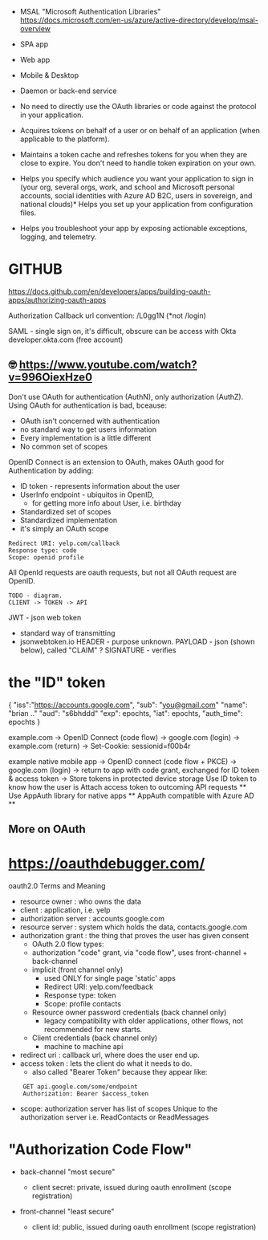 

* MSAL   "Microsoft Authentication Libraries"
https://docs.microsoft.com/en-us/azure/active-directory/develop/msal-overview
* SPA app
* Web app
* Mobile & Desktop
* Daemon or back-end service

* No need to directly use the OAuth libraries or code against the protocol in your application.
* Acquires tokens on behalf of a user or on behalf of an application (when applicable to the platform).
* Maintains a token cache and refreshes tokens for you when they are close to expire. You don't need to handle token expiration on your own.
* Helps you specify which audience you want your application to sign in (your org, several orgs, work, and school and Microsoft personal accounts, social identities with Azure AD B2C, users in sovereign, and national clouds)*  Helps you set up your application from configuration files.
* Helps you troubleshoot your app by exposing actionable exceptions, logging, and telemetry.

# GITHUB 
https://docs.github.com/en/developers/apps/building-oauth-apps/authorizing-oauth-apps

Authorization Callback url convention:
/L0gg1N  (*not /login)



SAML - single sign on, it's difficult, obscure
can be access with Okta
developer.okta.com (free account)

## 🤓 https://www.youtube.com/watch?v=996OiexHze0

Don't use OAuth for authentication (AuthN), only authorization (AuthZ).
Using OAuth for authentication is bad, bceause:
* OAuth isn't concerned with authentication
* no standard way to get users information
* Every implementation is a little different
* No common set of scopes

OpenID Connect is an extension to OAuth, makes
OAuth good for Authentication by adding:
* ID token - represents information about the user
* UserInfo endpoint - ubiquitos in OpenID, 
   * for getting more info about User, i.e. birthday
* Standardized set of scopes
* Standardized implementation
* it's simply an OAuth scope
```
Redirect URI: yelp.com/callback
Response type: code
Scope: openid profile 
```
All OpenId requests are oauth requests, but not all
OAuth request are OpenID. 

```mermaid
TODO - diagram. 
CLIENT -> TOKEN -> API

```

JWT - json web token
* standard way of transmitting
* jsonwebtoken.io
HEADER - purpose unknown. 
PAYLOAD - json (shown below), called "CLAIM" ?
SIGNATURE - verifies
# the "ID" token 
{
    "iss":"https://accounts.google.com",
    "sub": "you@gmail.com"
    "name": "brian .."
    "aud": "s6bhddd"
    "exp": epochts,
    "iat": epochts,
    "auth_time": epochts
}


example.com -> 
    OpenID Connect (code flow) -> 
        google.com (login) ->
            example.com (return) ->
                Set-Cookie: sessionid=f00b4r

example native mobile app ->
    OpenID connect (code flow + PKCE) ->
        google.com (login) ->
            return to app with code grant, exchanged for ID token & access token ->
                Store tokens in protected device storage
                Use ID token to know how the user is
                Attach access token to outcoming API requests
                ** Use AppAuth library for native apps
                ** AppAuth compatible with Azure AD
                ** 




## More on OAuth 
# https://oauthdebugger.com/


oauth2.0 Terms and Meaning

* resource owner : who owns the data
* client  : application, i.e. yelp
* authorization server : accounts.google.com
* resource server : system which holds the data, contacts.google.com
* authorization grant : the thing that proves the user has given consent
    * OAuth 2.0 flow types:  
    *  authorization "code" grant, via "code flow", uses
        front-channel + back-channel
    *  implicit (front channel only)
        * used ONLY for single page 'static' apps
        * Redirect URI: yelp.com/feedback
        * Response type: token
        * Scope: profile contacts 
    * Resource owner password credentials (back channel only)
        * legacy compatibility with older applications,
          other flows, not recommended for new starts. 
    * Client credentials (back channel only)
        * machine to machine api
* redirect uri : callback url, where does the user end up.
* access token : lets the client do what it needs to do.
    * also called "Bearer Token" because they appear like:
```
    GET api.google.com/some/endpoint
    Authorization: Bearer $access_token
```

* scope:
    authorization server has list of scopes
    Unique to the authorization server
    i.e. ReadContacts or ReadMessages

# "Authorization Code Flow" 
* back-channel "most secure"
    * client secret: private, issued during oauth enrollment (scope registration)

* front-channel "least secure"
    * client id: public, issued during oauth enrollment (scope registration)

